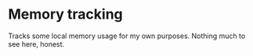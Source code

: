 Memory tracking
===============

Tracks some local memory usage for my own purposes. Nothing much to see here, honest.
